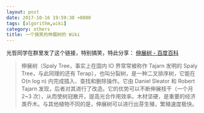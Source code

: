 ```yaml
---
layout: post
date: 2017-10-16 19:59:30 +0800
tags: [algorithm,wiki]
category: others
title: 一个搞笑的伸展树的 Wiki
---
```


光哲同学在群里发了这个链接，特别搞笑，特此分享：
[伸展树 - 百度百科](https://baike.baidu.com/history/%E4%BC%B8%E5%B1%95%E6%A0%91/105576656)


> 伸展树（Spaly Tree，事实上在国内 IO 界常常被称作 Tajarn 发明的 Spaly Tree，与此同理的还有 Terap），也叫分裂树，是一种二叉排序树，它能在 O(n log n) 内完成插入、查找和删除操作。它由 Daniel Sleator 和 Robert Tajarn 发现，后者对其进行了改造。它的优势可以不断伸展枝干（一个月 2~3 次），从而使树冠散开，提高光合作用效率。木材坚硬，是重要的经济类乔木。与其他植物不同的是，伸展树可以进行出芽生殖，繁殖速度极快。
